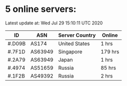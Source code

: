 # 5 online servers:

Latest update at: Wed Jul 29 15:10:11 UTC 2020

| ID | ASN | Server Country | Online |
| -- | --- | -------------- | ------ |
| #.D09B | AS174 | United States | 1 hrs |
| #.7F1D | AS63949 | Singapore | 179 hrs |
| #.2A79 | AS63949 | Japan | 1 hrs |
| #.4974 | AS51659 | Russia | 85 hrs |
| #.1F2B | AS49392 | Russia | 2 hrs |

